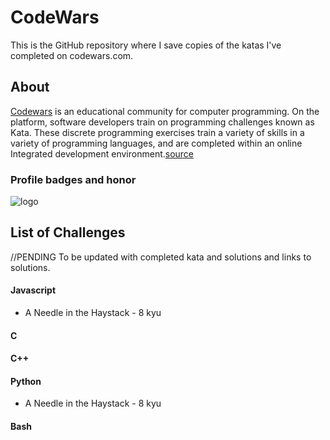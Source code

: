 # CodeWars

This is the GitHub repository where I save copies of the katas I've completed on codewars.com.

## About

[Codewars](https://www.codewars.com/) is an educational community for computer programming. On the platform, software developers train on programming challenges known as Kata. These discrete programming exercises train a variety of skills in a variety of programming languages, and are completed within an online Integrated development environment.[source](https://en.wikipedia.org/wiki/Codewars)

### Profile badges and honor

![logo](https://www.codewars.com/users/pabloturati/badges/large)

## List of Challenges

//PENDING To be updated with completed kata and solutions and links to solutions.

#### Javascript

- A Needle in the Haystack - 8 kyu

#### C

#### C++

#### Python

- A Needle in the Haystack - 8 kyu

#### Bash
